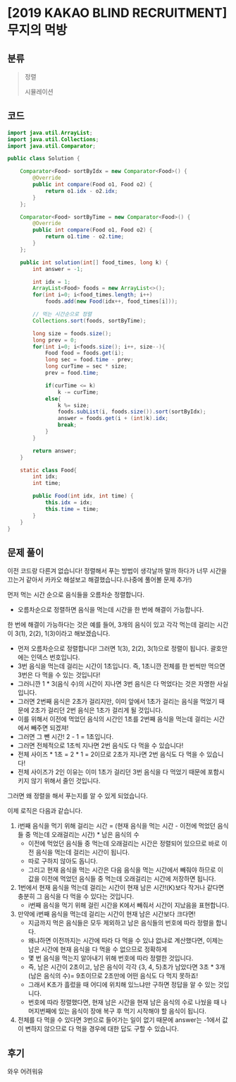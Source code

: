 # [2019 KAKAO BLIND RECRUITMENT] 무지의 먹방

## 분류
> 정렬
>
> 시뮬레이션

## 코드
```java
import java.util.ArrayList;
import java.util.Collections;
import java.util.Comparator;

public class Solution {

    Comparator<Food> sortByIdx = new Comparator<Food>() {
        @Override
        public int compare(Food o1, Food o2) {
            return o1.idx - o2.idx;
        }
    };

    Comparator<Food> sortByTime = new Comparator<Food>() {
        @Override
        public int compare(Food o1, Food o2) {
            return o1.time - o2.time;
        }
    };

    public int solution(int[] food_times, long k) {
        int answer = -1;

        int idx = 1;
        ArrayList<Food> foods = new ArrayList<>();
        for(int i=0; i<food_times.length; i++)
            foods.add(new Food(idx++, food_times[i]));

        // 먹는 시간순으로 정렬
        Collections.sort(foods, sortByTime);

        long size = foods.size();
        long prev = 0;
        for(int i=0; i<foods.size(); i++, size--){
            Food food = foods.get(i);
            long sec = food.time - prev;
            long curTime = sec * size;
            prev = food.time;

            if(curTime <= k)
                k -= curTime;
            else{
                k %= size;
                foods.subList(i, foods.size()).sort(sortByIdx);
                answer = foods.get(i + (int)k).idx;
                break;
            }
        }

        return answer;
    }

    static class Food{
        int idx;
        int time;

        public Food(int idx, int time) {
            this.idx = idx;
            this.time = time;
        }
    }
}
```

## 문제 풀이
이전 코드랑 다른겨 없습니다! 정렬해서 푸는 방법이 생각날까 말까 하다가 너무 시간을 끄는거 같아서 카카오 해설보고 해결했습니다.(나중에 풀어볼 문제 추가!)

먼저 먹는 시간 순으로 음식들을 오름차순 정렬합니다.
   - 오름차순으로 정렬하면 음식을 먹는데 시간을 한 번에 해결이 가능합니다.

한 번에 해결이 가능하다는 것은 예를 들어, 3개의 음식이 있고 각각 먹는데 걸리는 시간이 3(1), 2(2), 1(3)이라고 해보겠습니다.
   - 먼저 오름차순으로 정렬합니다! 그러면 1(3), 2(2), 3(1)으로 정렬이 됩니다. 괄호안에는 인덱스 번호입니다.
   - 3번 음식을 먹는데 걸리는 시간이 1초입니다. 즉, 1초니깐 전체를 한 번씩만 먹으면 3번은 다 먹을 수 있는 것입니다!
   - 그러니깐 1 * 3(음식 수)의 시간이 지나면 3번 음식은 다 먹었다는 것은 자명한 사실입니다.
   - 그러면 2번째 음식은 2초가 걸리지만, 이미 앞에서 1초가 걸리는 음식을 먹었기 때문에 2초가 걸리던 2번 음식은 1초가 걸리게 될 것입니다.
   - 이를 위해서 이전에 먹었던 음식의 시간인 1초를 2번째 음식을 먹는데 걸리는 시간에서 빼주면 되겠져!
   - 그러면 그 뺀 시간! 2 - 1 = 1초입니다. 
   - 그러면 전체적으로 1초씩 지나면 2번 음식도 다 먹을 수 있습니다!
   - 전체 사이즈 * 1초 = 2 * 1 = 2이므로 2초가 지나면 2번 음식도 다 먹을 수 있습니다!
   - 전체 사이즈가 2인 이유는 이미 1초가 걸리던 3번 음식을 다 먹었기 때문에 포함시키지 않기 위해서 줄인 것입니다.

그러면 왜 정렬을 해서 푸는지를 알 수 있게 되었습니다.

이제 로직은 다음과 같습니다.

1. i번째 음식을 먹기 위해 걸리는 시간 = (현재 음식을 먹는 시간 - 이전에 먹었던 음식들 중 먹는데 오래걸리는 시간) * 남은 음식의 수
   - 이전에 먹었던 음식들 중 먹는데 오래걸리는 시간은 정렬되어 있으므로 바로 이전 음식을 먹는데 걸리는 시간이 됩니다.
   - 따로 구하지 않아도 돕니다.
   - 그리고 현재 음식을 먹는 시간은 다음 음식을 먹는 시간에서 빼줘야 하므로 이 값을 이전에 먹었던 음식들 중 먹는데 오래걸리는 시간에 저장하면 됩니다.
1. 1번에서 현재 음식을 먹는데 걸리는 시간이 현재 남은 시간!(K)보다 작거나 같다면 충분히 그 음식을 다 먹을 수 있다는 것입니다.
   - i번째 음식을 먹기 위해 걸린 시간을 K에서 빼줘서 시간이 지났음을 표현합니다.
1. 만약에 i번째 음식을 먹는데 걸리는 시간이 현재 남은 시간보다 크다면!
   - 지금까지 먹은 음식들은 모두 제외하고 남은 음식들의 번호에 따라 정렬을 합니다.
   - 왜냐하면 이전까지는 시간에 따라 다 먹을 수 있냐 없냐로 계산했다면, 이제는 남은 시간에 현재 음식을 다 먹을 수 없으므로 정확하게
   - 몇 번 음식을 먹는지 알아내기 위해 번호에 따라 정렬한 것입니다.
   - 즉, 남은 시간이 2초이고, 남은 음식이 각각 {3, 4, 5}초가 남았다면 3초 * 3개(남은 음식의 수)= 9초이므로 2초만에 어떤 음식도 다 먹지 못하죠!
   - 그래서 K초가 흘렀을 때 어디에 위치해 있느냐만 구하면 정답을 알 수 있는 것입니다.
   - 번호에 따라 정렬했다면, 현재 남은 시간을 현재 남은 음식의 수로 나눴을 때 나머지번째에 있는 음식이 장애 복구 후 먹기 시작해야 할 음식이 됩니다.
1. 전체를 다 먹을 수 있다면 3번으로 들어가는 일이 없기 때문에 answer는 -1에서 값이 변하지 않으므로 다 먹을 경우에 대한 답도 구할 수 있습니다.

## 후기
와우 어려워유